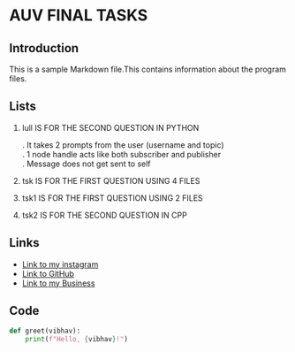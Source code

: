 # AUV FINAL TASKS

## Introduction

This is a sample Markdown file.This contains information about the program files.

## Lists

1. lull IS FOR THE SECOND QUESTION IN PYTHON  

   . It takes 2 prompts from the user (username and topic)  
   . 1 node handle acts like both subscriber and publisher  
   . Message does not get sent to self
   
2. tsk IS FOR THE FIRST QUESTION USING 4 FILES
    
3. tsk1 IS FOR THE FIRST QUESTION USING 2 FILES
4. tsk2 IS FOR THE SECOND QUESTION IN CPP

## Links

- [Link to my instagram](https://www.instagram.com/satvikaryan__/)
- [Link to GitHub](https://www.github.com/satvikaryan)
- [Link to my Business](https://satvik-milk-milk-products.business.site/)


## Code

```python
def greet(vibhav):
    print(f"Hello, {vibhav}!")
